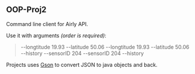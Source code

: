 ## OOP-Proj2

Command line client for Airly API.



Use it with arguments *(order is required)*:
  > --longtitude 19.93 --latitude 50.06 
  > --longtitude 19.93 --latitude 50.06 --history 
  > --sensorID 204 
  > --sensorID 204 --history

Projects uses [Gson](https://github.com/google/gson) to convert JSON  to java objects and back.
